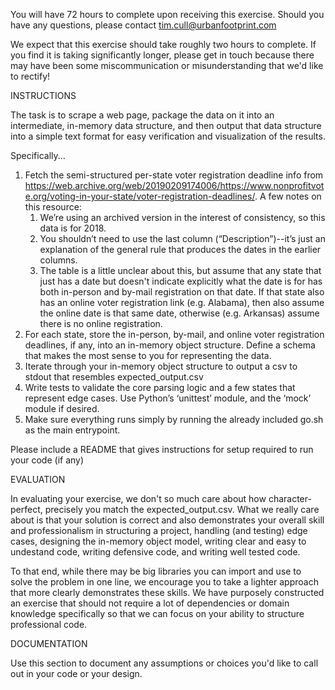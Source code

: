 
You will have 72 hours to complete upon receiving this exercise. Should you have any questions, please contact tim.cull@urbanfootprint.com

We expect that this exercise should take roughly two hours to complete.  If you find it is taking significantly longer, please get in touch because there may have been some miscommunication or misunderstanding that we'd like to rectify!

INSTRUCTIONS

The task is to scrape a web page, package the data on it into an intermediate, in-memory data structure, and then output that data structure into a simple text format for easy verification and visualization of the results.

Specifically...

1) Fetch the semi-structured per-state voter registration deadline info from https://web.archive.org/web/20190209174006/https://www.nonprofitvote.org/voting-in-your-state/voter-registration-deadlines/. A few notes on this resource:
    1) We’re using an archived version in the interest of consistency, so this data is for 2018.
    2) You shouldn’t need to use the last column (“Description”)--it’s just an explanation of the general rule that produces the dates in the earlier columns.
    3) The table is a little unclear about this, but assume that any state that just has a date but doesn't indicate explicitly what the date is for has both in-person and by-mail registration on that date.  If that state also has an online voter registration link (e.g. Alabama), then also assume the online date is that same date, otherwise (e.g. Arkansas) assume there is no online registration.
2) For each state, store the in-person, by-mail, and online voter registration deadlines, if any, into an in-memory object structure.  Define a schema that makes the most sense to you for representing the data.
3) Iterate through your in-memory object structure to output a csv to stdout that resembles expected_output.csv
4) Write tests to validate the core parsing logic and a few states that represent edge cases. Use Python’s ‘unittest’ module, and the ‘mock’ module if desired.
5) Make sure everything runs simply by running the already included go.sh as the main entrypoint.

Please include a README that gives instructions for setup required to run your code (if any)

EVALUATION

In evaluating your exercise, we don't so much care about how character-perfect, precisely you match the expected_output.csv.  What we really care about is that your solution is correct and also demonstrates your overall skill and professionalism in structuring a project, handling (and testing) edge cases, designing the in-memory object model, writing clear and easy to undestand code, writing defensive code, and writing well tested code.

To that end, while there may be big libraries you can import and use to solve the problem in one line, we encourage you to take a lighter approach that more clearly demonstrates these skills.  We have purposely constructed an exercise that should not require a lot of dependencies or domain knowledge specifically so that we can focus on your ability to structure professional code.


DOCUMENTATION

Use this section to document any assumptions or choices you'd like to call out in your code or your design.
